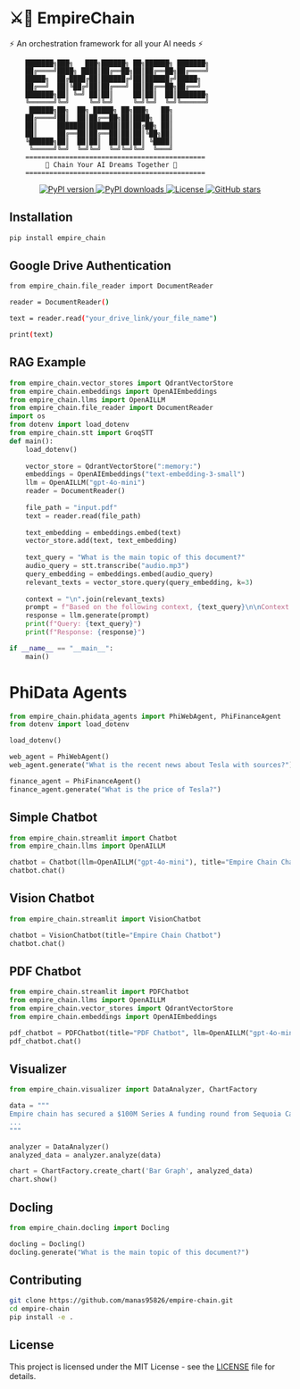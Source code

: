 # ⚔️🔗 EmpireChain

⚡ An orchestration framework for all your AI needs ⚡

```
    ███████╗███╗   ███╗██████╗ ██╗██████╗ ███████╗
    ██╔════╝████╗ ████║██╔══██╗██║██╔══██╗██╔════╝
    █████╗  ██╔████╔██║██████╔╝██║██████╔╝█████╗  
    ██╔══╝  ██║╚██╔╝██║██╔═══╝ ██║██╔══██╗██╔══╝  
    ███████╗██║ ╚═╝ ██║██║     ██║██║  ██║███████╗
    ╚══════╝╚═╝     ╚═╝╚═╝     ╚═╝╚═╝  ╚═╝╚══════╝
     ██████╗██╗  ██╗ █████╗ ██╗███╗   ██╗
    ██╔════╝██║  ██║██╔══██╗██║████╗  ██║
    ██║     ███████║███████║██║██╔██╗ ██║
    ██║     ██╔══██║██╔══██║██║██║╚██╗██║
    ╚██████╗██║  ██║██║  ██║██║██║ ╚████║
     ╚═════╝╚═╝  ╚═╝╚═╝  ╚═╝╚═╝╚═╝  ╚═══╝
    =============================================
         🔗 Chain Your AI Dreams Together 🔗
    =============================================
```

<p align="center">
  <a href="https://pypi.org/project/empire-chain/">
    <img src="https://img.shields.io/pypi/v/empire-chain" alt="PyPI version">
  </a>
  <a href="https://pypi.org/project/empire-chain/">
    <img src="https://img.shields.io/pypi/dm/empire-chain" alt="PyPI downloads">
  </a>
  <a href="https://github.com/manas95826/empire-chain/blob/main/LICENSE">
    <img src="https://img.shields.io/badge/license-MIT-blue.svg" alt="License">
  </a>
  <a href="https://github.com/manas95826/empire-chain/stargazers">
    <img src="https://img.shields.io/github/stars/manas95826/empire-chain" alt="GitHub stars">
  </a>
</p>

## Installation

```bash
pip install empire_chain
```

## Google Drive Authentication

```bash
from empire_chain.file_reader import DocumentReader

reader = DocumentReader()

text = reader.read("your_drive_link/your_file_name")

print(text)
```

## RAG Example

```python
from empire_chain.vector_stores import QdrantVectorStore
from empire_chain.embeddings import OpenAIEmbeddings
from empire_chain.llms import OpenAILLM
from empire_chain.file_reader import DocumentReader
import os
from dotenv import load_dotenv
from empire_chain.stt import GroqSTT
def main():
    load_dotenv()
    
    vector_store = QdrantVectorStore(":memory:")
    embeddings = OpenAIEmbeddings("text-embedding-3-small")
    llm = OpenAILLM("gpt-4o-mini")
    reader = DocumentReader()
    
    file_path = "input.pdf"
    text = reader.read(file_path)
    
    text_embedding = embeddings.embed(text)
    vector_store.add(text, text_embedding)
    
    text_query = "What is the main topic of this document?"
    audio_query = stt.transcribe("audio.mp3")
    query_embedding = embeddings.embed(audio_query)
    relevant_texts = vector_store.query(query_embedding, k=3)
    
    context = "\n".join(relevant_texts)
    prompt = f"Based on the following context, {text_query}\n\nContext: {context}"
    response = llm.generate(prompt)
    print(f"Query: {text_query}")
    print(f"Response: {response}")

if __name__ == "__main__":
    main()
```

# PhiData Agents

```python
from empire_chain.phidata_agents import PhiWebAgent, PhiFinanceAgent
from dotenv import load_dotenv

load_dotenv()

web_agent = PhiWebAgent()
web_agent.generate("What is the recent news about Tesla with sources?")

finance_agent = PhiFinanceAgent()
finance_agent.generate("What is the price of Tesla?")
```

## Simple Chatbot

```python
from empire_chain.streamlit import Chatbot
from empire_chain.llms import OpenAILLM

chatbot = Chatbot(llm=OpenAILLM("gpt-4o-mini"), title="Empire Chain Chatbot")
chatbot.chat()
```

## Vision Chatbot

```python
from empire_chain.streamlit import VisionChatbot

chatbot = VisionChatbot(title="Empire Chain Chatbot")
chatbot.chat()
```

## PDF Chatbot

```python
from empire_chain.streamlit import PDFChatbot
from empire_chain.llms import OpenAILLM
from empire_chain.vector_stores import QdrantVectorStore
from empire_chain.embeddings import OpenAIEmbeddings

pdf_chatbot = PDFChatbot(title="PDF Chatbot", llm=OpenAILLM("gpt-4o-mini"), vector_store=QdrantVectorStore(":memory:"), embeddings=OpenAIEmbeddings("text-embedding-3-small"))
pdf_chatbot.chat()
```

## Visualizer

```python
from empire_chain.visualizer import DataAnalyzer, ChartFactory

data = """
Empire chain has secured a $100M Series A funding round from Sequoia Capital in 2024 and a $10M Series B funding round from Tiger Global in 2025.
...
"""

analyzer = DataAnalyzer()
analyzed_data = analyzer.analyze(data)

chart = ChartFactory.create_chart('Bar Graph', analyzed_data)
chart.show()
```

## Docling

```python
from empire_chain.docling import Docling

docling = Docling()
docling.generate("What is the main topic of this document?")
```

## Contributing

```bash
git clone https://github.com/manas95826/empire-chain.git
cd empire-chain
pip install -e .
```

## License

This project is licensed under the MIT License - see the [LICENSE](LICENSE) file for details.

